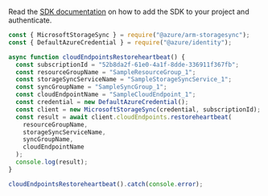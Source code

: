 Read the [SDK documentation](https://github.com/Azure/azure-sdk-for-js/blob/%40azure%2Farm-storagesync_9.0.1/sdk/storagesync/arm-storagesync/README.md) on how to add the SDK to your project and authenticate.

```javascript
const { MicrosoftStorageSync } = require("@azure/arm-storagesync");
const { DefaultAzureCredential } = require("@azure/identity");

async function cloudEndpointsRestoreheartbeat() {
  const subscriptionId = "52b8da2f-61e0-4a1f-8dde-336911f367fb";
  const resourceGroupName = "SampleResourceGroup_1";
  const storageSyncServiceName = "SampleStorageSyncService_1";
  const syncGroupName = "SampleSyncGroup_1";
  const cloudEndpointName = "SampleCloudEndpoint_1";
  const credential = new DefaultAzureCredential();
  const client = new MicrosoftStorageSync(credential, subscriptionId);
  const result = await client.cloudEndpoints.restoreheartbeat(
    resourceGroupName,
    storageSyncServiceName,
    syncGroupName,
    cloudEndpointName
  );
  console.log(result);
}

cloudEndpointsRestoreheartbeat().catch(console.error);
```

